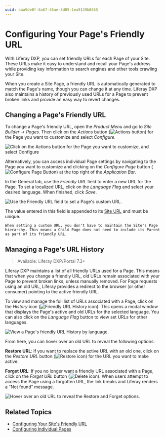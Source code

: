 ```yaml
---
uuid: aaa9de0f-6a67-46ae-8d09-1ea9139b8465
---
```

# Configuring Your Page's Friendly URL

With Liferay DXP, you can set friendly URLs for each Page of your Site. These URLs make it easy to understand and recall your Page's address while providing key information to search engines and other tools crawling your Site.

When you create a Site Page, a friendly URL is automatically generated to match the Page's name, though you can change it at any time. Liferay DXP also maintains a history of previously used URLs for a Page to prevent broken links and provide an easy way to revert changes.

## Changing a Page's Friendly URL

To change a Page's friendly URL, open the *Product Menu* and go to *Site Builder* &rarr; *Pages*. Then click on the *Actions* button (![Actions button](../../../images/icon-staging-bar-options.png)) for the Page you want to customize and select *Configure*.

![Click on the Actions button for the Page you want to customize, and select Configure](./configuring-your-pages-friendly-url/images/01.png)

Alternatively, you can access individual Page settings by navigating to the Page you want to customize and clicking on the *Configure Page* button (![Configure Page Button](../../../images/icon-cog.png)) at the top right of the *Application Bar*.

In the General tab, use the *Friendly URL* field to enter a new URL for the Page. To set a localized URL, click on the *Language Flag* and select your desired language. When finished, click *Save*.

![Use the Friendly URL field to set a Page's custom URL.](./configuring-your-pages-friendly-url/images/02.png)

The value entered in this field is appended to its [Site URL](./../../site-settings/managing-site-urls/configuring-your-sites-friendly-url.md) and must be unique.

```{note}
When setting a custom URL, you don't have to maintain the Site's Page hierarchy. This means a Child Page does not need to include its Parent as part of its friendly URL.
```

## Managing a Page's URL History

> Available: Liferay DXP/Portal 7.3+

Liferay DXP maintains a list of all friendly URLs used for a Page. This means that when you change a friendly URL, old URLs remain associated with your Page to prevent broken links, unless manually removed. For Page requests using an old URL, Liferay provides a redirect to the browser (or other consumer) pointing to the active friendly URL.

To view and manage the full list of URLs associated with a Page, click on the *History* icon (![Friendly URL History icon](../../../images/icon-history.png)). This opens a modal window that displays the Page's active and old URLs for the selected language. You can also click on the *Language Flag* button to view set URLs for other languages.

![View a Page's friendly URL History by language.](./configuring-your-pages-friendly-url/images/03.png)

From here, you can hover over an old URL to reveal the following options:

**Restore URL**: If you want to replace the active URL with an old one, click on the *Restore URL* button (![Restore icon](../../../images/icon-restore2.png)) for the URL you want to make active.

**Forget URL**: If you no longer want a friendly URL associated with a Page, click on the *Forget URL* button (![Delete icon](../../../images/icon-delete.png)). When users attempt to access the Page using a forgotten URL, the link breaks and Liferay renders a “Not found” message.

![Hover over an old URL to reveal the Restore and Forget options.](./configuring-your-pages-friendly-url/images/04.png)

## Related Topics

* [Configuring Your Site's Friendly URL](./../../site-settings/managing-site-urls/configuring-your-sites-friendly-url.md)
* [Configuring Individual Pages](./configuring-individual-pages.md)
<!--Include Reference to SEO article when finished.-->
